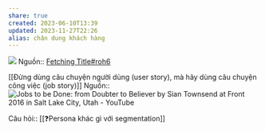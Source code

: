 ```yaml
---
share: true
created: 2023-06-10T13:39
updated: 2023-11-27T22:26
alias: chân dung khách hàng
---
```

![](https://miro.medium.com/v2/resize:fit:1400/format:webp/1*lwr2g0HvLOVr5IPVNoYxLg.png) 
Nguồn:: [Fetching Title#roh6](https://jtbd.info/replacing-the-user-story-with-the-job-story-af7cdee10c27)

[[Đừng dùng câu chuyện người dùng (user story), mà hãy dùng câu chuyện công việc (job story)]] 
Nguồn:: ![Jobs to be Done: from Doubter to Believer by Sian Townsend at Front 2016 in Salt Lake City, Utah - YouTube](https://youtu.be/VNTW_9mFM7k)

Câu hỏi:: [[❓Persona khác gì với segmentation]]